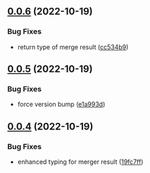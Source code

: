 ## [0.0.6](https://github.com/Tada5hi/smob/compare/v0.0.5...v0.0.6) (2022-10-19)


### Bug Fixes

* return type of merge result ([cc534b9](https://github.com/Tada5hi/smob/commit/cc534b960aeaae33f34d42e5bd0f172078f80efa))

## [0.0.5](https://github.com/Tada5hi/smob/compare/v0.0.4...v0.0.5) (2022-10-19)


### Bug Fixes

* force version bump ([e1a993d](https://github.com/Tada5hi/smob/commit/e1a993d695566e778cb545ad6278677626b4d311))

## [0.0.4](https://github.com/Tada5hi/smob/compare/v0.0.3...v0.0.4) (2022-10-19)


### Bug Fixes

* enhanced typing for merger result ([19fc7ff](https://github.com/Tada5hi/smob/commit/19fc7ff9766bcf901dfa319f6e7bb07fa6dd068f))
